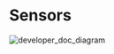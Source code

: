 # Sensors
![developer_doc_diagram](https://github.com/user-attachments/assets/dac9e5d1-dcee-4d9f-a0ed-1090ac3fd896)

